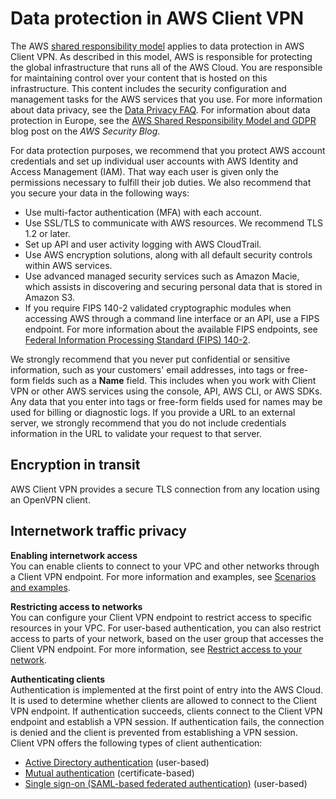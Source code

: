 # Data protection in AWS Client VPN<a name="data-protection"></a>

The AWS [shared responsibility model](http://aws.amazon.com/compliance/shared-responsibility-model/) applies to data protection in AWS Client VPN\. As described in this model, AWS is responsible for protecting the global infrastructure that runs all of the AWS Cloud\. You are responsible for maintaining control over your content that is hosted on this infrastructure\. This content includes the security configuration and management tasks for the AWS services that you use\. For more information about data privacy, see the [Data Privacy FAQ](http://aws.amazon.com/compliance/data-privacy-faq)\. For information about data protection in Europe, see the [AWS Shared Responsibility Model and GDPR](http://aws.amazon.com/blogs/security/the-aws-shared-responsibility-model-and-gdpr/) blog post on the *AWS Security Blog*\.

For data protection purposes, we recommend that you protect AWS account credentials and set up individual user accounts with AWS Identity and Access Management \(IAM\)\. That way each user is given only the permissions necessary to fulfill their job duties\. We also recommend that you secure your data in the following ways:
+ Use multi\-factor authentication \(MFA\) with each account\.
+ Use SSL/TLS to communicate with AWS resources\. We recommend TLS 1\.2 or later\.
+ Set up API and user activity logging with AWS CloudTrail\.
+ Use AWS encryption solutions, along with all default security controls within AWS services\.
+ Use advanced managed security services such as Amazon Macie, which assists in discovering and securing personal data that is stored in Amazon S3\.
+ If you require FIPS 140\-2 validated cryptographic modules when accessing AWS through a command line interface or an API, use a FIPS endpoint\. For more information about the available FIPS endpoints, see [Federal Information Processing Standard \(FIPS\) 140\-2](http://aws.amazon.com/compliance/fips/)\.

We strongly recommend that you never put confidential or sensitive information, such as your customers' email addresses, into tags or free\-form fields such as a **Name** field\. This includes when you work with Client VPN or other AWS services using the console, API, AWS CLI, or AWS SDKs\. Any data that you enter into tags or free\-form fields used for names may be used for billing or diagnostic logs\. If you provide a URL to an external server, we strongly recommend that you do not include credentials information in the URL to validate your request to that server\.

## Encryption in transit<a name="encryption-in-transit"></a>

AWS Client VPN provides a secure TLS connection from any location using an OpenVPN client\.

## Internetwork traffic privacy<a name="internetwork-traffic-privacy"></a>

**Enabling internetwork access**  
You can enable clients to connect to your VPC and other networks through a Client VPN endpoint\. For more information and examples, see [Scenarios and examples](scenario.md)\.

**Restricting access to networks**  
You can configure your Client VPN endpoint to restrict access to specific resources in your VPC\. For user\-based authentication, you can also restrict access to parts of your network, based on the user group that accesses the Client VPN endpoint\. For more information, see [Restrict access to your network](scenario-restrict.md)\.

**Authenticating clients**  
Authentication is implemented at the first point of entry into the AWS Cloud\. It is used to determine whether clients are allowed to connect to the Client VPN endpoint\. If authentication succeeds, clients connect to the Client VPN endpoint and establish a VPN session\. If authentication fails, the connection is denied and the client is prevented from establishing a VPN session\.  
Client VPN offers the following types of client authentication:   
+ [Active Directory authentication](client-authentication.md#ad) \(user\-based\)
+ [Mutual authentication](client-authentication.md#mutual) \(certificate\-based\)
+ [Single sign\-on \(SAML\-based federated authentication\)](client-authentication.md#federated-authentication) \(user\-based\)